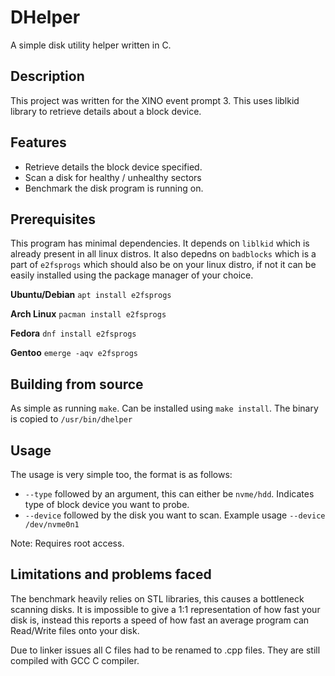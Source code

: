 # DHelper
A simple disk utility helper written in C.

## Description
This project was written for the XINO event prompt 3. This uses liblkid library to retrieve details
about a block device.

## Features
* Retrieve details the block device specified.
* Scan a disk for healthy / unhealthy sectors
* Benchmark the disk program is running on.

## Prerequisites
This program has minimal dependencies. It depends on `liblkid` which 
is already present in all linux distros. It also depedns on `badblocks` which is a part of `e2fsprogs`
which should also be on your linux distro, if not it can be easily installed using the package
manager of your choice.

**Ubuntu/Debian**
`apt install e2fsprogs`

**Arch Linux**
`pacman install e2fsprogs`

**Fedora**
`dnf install e2fsprogs`

**Gentoo**
`emerge -aqv e2fsprogs`

## Building from source
As simple as running `make`. Can be installed using `make install`.
The binary is copied to `/usr/bin/dhelper`

## Usage
The usage is very simple too, the format is as follows:
* `--type` followed by an argument, this can either be `nvme/hdd`. Indicates type of block device you want to probe.
* `--device` followed by the disk you want to scan. Example usage `--device /dev/nvme0n1`

Note: Requires root access.

## Limitations and problems faced
The benchmark heavily relies on STL libraries, this causes a bottleneck scanning disks. It is impossible to give a 1:1 representation of how fast your disk is, instead this reports a speed of how fast an average program can Read/Write files onto your disk.

Due to linker issues all C files had to be renamed to .cpp files. They are still compiled with GCC C compiler. 
